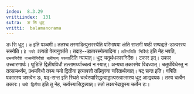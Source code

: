 ```yaml
---
index:  8.3.29
vrittiindex:  131
sutra:  ङ सि धुट्
vritti:  balamanorama 
---
```


ङः सि धुट्। `ड` इति पञ्चमी। ततश्च तस्मादित्युत्तरस्येति परिभाषया `सी`ति सप्तमी षष्ठी सम्पद्यते-डात्परस्य सस्येति। `हे मपरे वे`त्यतो वेत्यनुवर्तते। तदाह--डात्परस्येत्यादिना। `तस्मिन्निति निर्दिष्टे` इति नेह भवति, `उभयनिर्देशे पञ्चमीनिर्देशो बलीयान् परत्वा`दिति न्यायात्। धुट् चतुर्थधकारनिर्देशः। टकार इत्। उकार उच्चारणार्थः। थुडिति द्वितीयविधौ तत्सामर्थ्याच्चत्वं न स्यात्। अन्यथा तकारमेव विदध्यात्। चतुर्थविधेस्तु न तत्सामर्थ्यम्, प्रथमविधौ तस्य चयो द्वितीया इत्यापत्तौ तन्निवृत्त्या चरितार्थत्वात्। षट् सन्त इति। षषिति षकारस्य जश्त्वेन डः, षड्-सन्त इति स्थिते चर्त्वस्यासिद्धत्वाड्डात्परत्वात्सस्य धुट् आद्यवयवः। तस्य चर्त्वेन तकारः। `चयो द्वितीया` इति तु नेह, चर्त्वस्यासिद्धत्वात्। ततो लक्ष्यभेदाड्डस्य चर्त्वेन टः।

